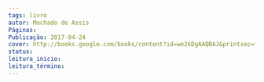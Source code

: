 ```yaml
---
tags: livro
autor: Machado de Assis
Páginas: 
Publicação: 2017-04-24
cover: http://books.google.com/books/content?id=we26DgAAQBAJ&printsec=frontcover&img=1&zoom=1&edge=curl&source=gbs_api
status:
leitura_inicio:
leitura_término:
---
```

